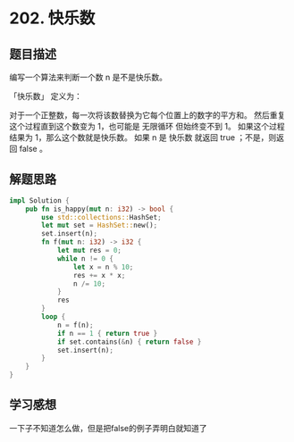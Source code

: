 # 202. 快乐数

## 题目描述

编写一个算法来判断一个数 n 是不是快乐数。

「快乐数」 定义为：

对于一个正整数，每一次将该数替换为它每个位置上的数字的平方和。
然后重复这个过程直到这个数变为 1，也可能是 无限循环 但始终变不到 1。
如果这个过程 结果为 1，那么这个数就是快乐数。
如果 n 是 快乐数 就返回 true ；不是，则返回 false 。

## 解题思路

```rust
impl Solution {
    pub fn is_happy(mut n: i32) -> bool {
        use std::collections::HashSet;
        let mut set = HashSet::new();
        set.insert(n);
        fn f(mut n: i32) -> i32 {
            let mut res = 0;
            while n != 0 {
                let x = n % 10;
                res += x * x;
                n /= 10;
            }
            res
        }
        loop {
            n = f(n);
            if n == 1 { return true }
            if set.contains(&n) { return false }
            set.insert(n);
        }
    }
}
```
## 学习感想

一下子不知道怎么做，但是把false的例子弄明白就知道了